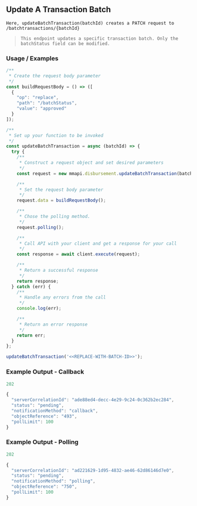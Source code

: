 ## Update A Transaction Batch

`Here, updateBatchTransaction(batchId) creates a PATCH request to /batchtransactions/{batchId}`

> `This endpoint updates a specific transaction batch. Only the batchStatus field can be modified.`

### Usage / Examples
```javascript
/**
 * Create the request body parameter
 */
const buildRequestBody = () => ([
  {
    "op": "replace",
    "path": "/batchStatus",
    "value": "approved"
  }
]);

/**
 * Set up your function to be invoked
 */
const updateBatchTransaction = async (batchId) => {
  try {
    /**
     * Construct a request object and set desired parameters
     */
    const request = new mmapi.disbursement.updateBatchTransaction(batchId);

    /**
     * Set the request body parameter
     */
    request.data = buildRequestBody();

    /**
     * Chose the polling method.
     */
    request.polling();

    /**
     * Call API with your client and get a response for your call
     */
    const response = await client.execute(request);

    /**
     * Return a successful response
     */
    return response;
  } catch (err) {
    /**
     * Handle any errors from the call
     */
    console.log(err);

    /**
     * Return an error response
     */
    return err;
  }
};

updateBatchTransaction('<<REPLACE-WITH-BATCH-ID>>');
```

### Example Output - Callback
```javascript
202

{
  "serverCorrelationId": "ade88ed4-decc-4e29-9c24-0c362b2ec284",
  "status": "pending",
  "notificationMethod": "callback",
  "objectReference": "493",
  "pollLimit": 100
}
```

### Example Output - Polling
```javascript
202

{
  "serverCorrelationId": "ad221629-1d95-4832-ae46-62d86146d7e0",
  "status": "pending",
  "notificationMethod": "polling",
  "objectReference": "750",
  "pollLimit": 100
}
```